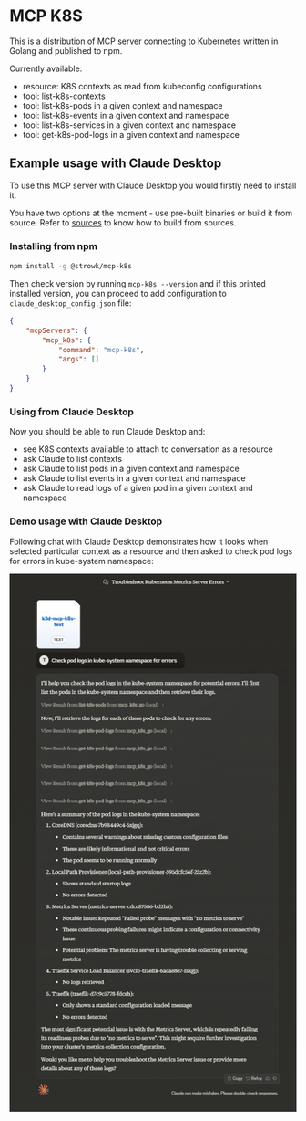 # MCP K8S

This is a distribution of MCP server connecting to Kubernetes written in Golang and published to npm.

Currently available:
- resource: K8S contexts as read from kubeconfig configurations
- tool: list-k8s-contexts
- tool: list-k8s-pods in a given context and namespace
- tool: list-k8s-events in a given context and namespace
- tool: list-k8s-services in a given context and namespace
- tool: get-k8s-pod-logs in a given context and namespace

## Example usage with Claude Desktop

To use this MCP server with Claude Desktop you would firstly need to install it.

You have two options at the moment - use pre-built binaries or build it from source. Refer to [sources](https://github.com/strowk/mcp-k8s-go/) to know how to build from sources.

### Installing from npm

```bash
npm install -g @strowk/mcp-k8s
```

Then check version by running `mcp-k8s --version` and if this printed installed version, you can proceed to add configuration to `claude_desktop_config.json` file:

```json
{
    "mcpServers": {
        "mcp_k8s": {
            "command": "mcp-k8s",
            "args": []
        }
    }
}
```

### Using from Claude Desktop

Now you should be able to run Claude Desktop and:
- see K8S contexts available to attach to conversation as a resource
- ask Claude to list contexts
- ask Claude to list pods in a given context and namespace
- ask Claude to list events in a given context and namespace
- ask Claude to read logs of a given pod in a given context and namespace

### Demo usage with Claude Desktop

Following chat with Claude Desktop demonstrates how it looks when selected particular context as a resource and then asked to check pod logs for errors in kube-system namespace:

![Claude Desktop](docs/images/claude-desktop-logs.png)


